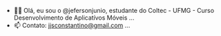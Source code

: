 - 🧑‍🦱 Olá, eu sou o @jefersonjunio, estudante do Coltec - UFMG  - Curso Desenvolvimento de Aplicatívos Móveis ...
- 📫 Contato: jjsconstantino@gmail.com ...

<!---
jefersonjunio/jefersonjunio is a ✨ special ✨ repository because its `README.md` (this file) appears on your GitHub profile.
You can click the Preview link to take a look at your changes.
--->
